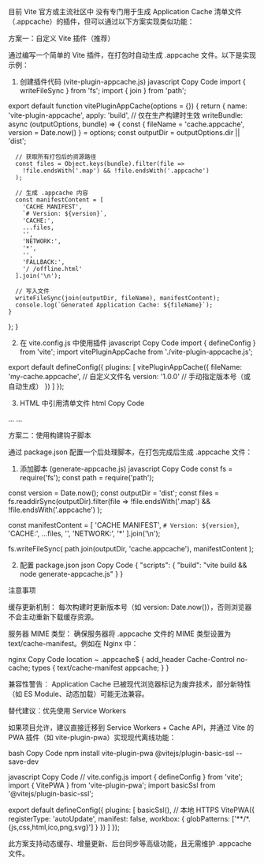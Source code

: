 目前 Vite 官方或主流社区中 ‌没有专门用于生成 Application Cache 清单文件（.appcache）的插件‌，但可以通过以下方案实现类似功能：

方案一：自定义 Vite 插件（推荐）

通过编写一个简单的 Vite 插件，在打包时自动生成 .appcache 文件。以下是实现示例：

1. ‌创建插件代码‌ (vite-plugin-appcache.js)
javascript
Copy Code
import { writeFileSync } from 'fs';
import { join } from 'path';

export default function vitePluginAppCache(options = {}) {
  return {
    name: 'vite-plugin-appcache',
    apply: 'build', // 仅在生产构建时生效
    writeBundle: async (outputOptions, bundle) => {
      const { fileName = 'cache.appcache', version = Date.now() } = options;
      const outputDir = outputOptions.dir || 'dist';

      // 获取所有打包后的资源路径
      const files = Object.keys(bundle).filter(file => 
        !file.endsWith('.map') && !file.endsWith('.appcache')
      );

      // 生成 .appcache 内容
      const manifestContent = [
        'CACHE MANIFEST',
        `# Version: ${version}`,
        'CACHE:',
        ...files,
        '',
        'NETWORK:',
        '*',
        '',
        'FALLBACK:',
        '/ /offline.html'
      ].join('\n');

      // 写入文件
      writeFileSync(join(outputDir, fileName), manifestContent);
      console.log(`Generated Application Cache: ${fileName}`);
    }
  };
}

2. ‌在 vite.config.js 中使用插件‌
javascript
Copy Code
import { defineConfig } from 'vite';
import vitePluginAppCache from './vite-plugin-appcache.js';

export default defineConfig({
  plugins: [
    vitePluginAppCache({
      fileName: 'my-cache.appcache', // 自定义文件名
      version: '1.0.0'              // 手动指定版本号（或自动生成）
    })
  ]
});

3. ‌HTML 中引用清单文件‌
html
Copy Code
<!DOCTYPE html>
<html manifest="my-cache.appcache">
<head>...</head>
<body>...</body>
</html>

方案二：使用构建钩子脚本

通过 package.json 配置一个后处理脚本，在打包完成后生成 .appcache 文件：

1. ‌添加脚本‌ (generate-appcache.js)
javascript
Copy Code
const fs = require('fs');
const path = require('path');

const version = Date.now();
const outputDir = 'dist';
const files = fs.readdirSync(outputDir).filter(file => 
  !file.endsWith('.map') && !file.endsWith('.appcache')
);

const manifestContent = [
  'CACHE MANIFEST',
  `# Version: ${version}`,
  'CACHE:',
  ...files,
  '',
  'NETWORK:',
  '*'
].join('\n');

fs.writeFileSync(
  path.join(outputDir, 'cache.appcache'),
  manifestContent
);

2. ‌配置 package.json‌
json
Copy Code
{
  "scripts": {
    "build": "vite build && node generate-appcache.js"
  }
}

注意事项

缓存更新机制‌：
每次构建时更新版本号（如 version: Date.now()），否则浏览器不会主动重新下载缓存资源。

服务器 MIME 类型‌：
确保服务器将 .appcache 文件的 MIME 类型设置为 text/cache-manifest。例如在 Nginx 中：

nginx
Copy Code
location ~ \.appcache$ {
  add_header Cache-Control no-cache;
  types { text/cache-manifest appcache; }
}


兼容性警告‌：
Application Cache 已被现代浏览器标记为废弃技术，部分新特性（如 ES Module、动态加载）可能无法兼容。

替代建议：优先使用 Service Workers

如果项目允许，建议直接迁移到 ‌Service Workers‌ + ‌Cache API‌，并通过 Vite 的 PWA 插件（如 vite-plugin-pwa）实现现代离线功能：

bash
Copy Code
npm install vite-plugin-pwa @vitejs/plugin-basic-ssl --save-dev

javascript
Copy Code
// vite.config.js
import { defineConfig } from 'vite';
import { VitePWA } from 'vite-plugin-pwa';
import basicSsl from '@vitejs/plugin-basic-ssl';

export default defineConfig({
  plugins: [
    basicSsl(), // 本地 HTTPS
    VitePWA({
      registerType: 'autoUpdate',
      manifest: false,
      workbox: {
        globPatterns: ['**/*.{js,css,html,ico,png,svg}']
      }
    })
  ]
});


此方案支持动态缓存、增量更新、后台同步等高级功能，且无需维护 .appcache 文件。